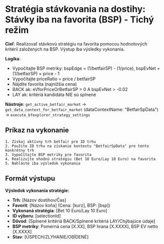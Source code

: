 # Stratégia stávkovania na dostihy: Stávky iba na favorita (BSP) - Tichý režim

**Cieľ**: Realizovať stávkovú stratégiu na favorita pomocou hodnotových kritérií založených na BSP. Výstup iba výsledky vykonania.

**Logika**:
- Vypočítajte BSP metriky: bspEdge = (1/betfairSP) - (1/price), bspEvNet = (1/betfairSP) × price - 1
- Vypočítajte priceRatio = price / betfairSP
- Nájdite favorita (najnižšia cena)
- BACK ak: eVforPriceOrBetfairSP > 0 A bspEvNet > -0.02
- LAY ak: kritériá kandidáta NIE sú splnené

**Nástroje**: `get_active_betfair_market` → `get_data_context_for_betfair_market` (dataContextName: "BetfairSpData") → `execute_bfexplorer_strategy_settings`

## Príkaz na vykonanie

```
1. Získaj aktívny trh betfair pre ID trhu
2. Použite ID trhu na získanie kontextu "BetfairSpData" pre tento konkrétny trh
3. Vypočítajte BSP metriky pre favorita
4. Realizujte vhodnú stratégiu (Bet 10 Euro/Lay 10 Euro) na favorita
5. Nahláste iba výsledok vykonania
```

## Formát výstupu

**Výsledok vykonania stratégie:**
- **Trh**: [Názov dostihov/Čas]
- **Favorit**: [Názov koňa] (Cena: [kurz], BSP: [bsp])
- **Vykonaná stratégia**: [Bet 10 Euro/Lay 10 Euro]
- **ID výberu**: [selectionId]
- **Dôvod**: [Splnené kritériá BACK/Splnené kritériá LAY/Chýbajúce údaje]
- **BSP metriky**: Pomerná cena [X.XX], BSP hrana [X.XXXX], BSP EV netto [X.XXXX]
- **Stav**: [ÚSPECH/ZLYHANIE/OBÍDENÉ]